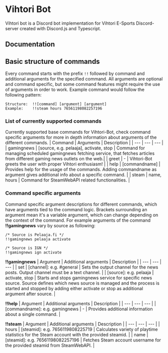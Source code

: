 # Vihtori Bot
Vihtori bot is a Discord bot implementation for Vihtori E-Sports Discord-server created with Discord.js and Typescript.

## Documentation

## Basic structure of commands

Every command starts with the prefix `!!` followed by command and additional arguments for the specified command. All arguments are optional and command specific, but some command features might require the use of arguments in order to work. Example command would follow the following pattern:

```
Structure:  !![command] [argument] [argument]
Example:    !!steam hours 76561198082257196
```

### List of currently supported commands
Currently supported base commands for Vihtori-Bot, check command specific arguments for more in depth information about arguments of the different commands.
| Command | Arguments | Description |
| --- | --- | --- |
| gamingnews | [source, e.g. pelaaja], activate, stop | Command for managing scheduled gamingnews fetching service, that fetches articles from different gaming news outlets on the web.|
| greet | - | Vihtori-Bot greets the user with proper Vihtori enthusiasm! |
| help | [commandname] | Provides help for the usage of the commands. Adding commandname as argument gives additional info about a specific command. |
| steam | name, hours | Command for SteamWebAPI related functionalities. |

### Command specific arguments
Command specific argument descriptions for different commands, which have arguments tied to the command logic. Brackets surrounding an argument mean it's a variable argument,
which can change depending on the context of the command. For example arguments of the command <b>!!gamingnews</b> vary by source as following:

```
/* Source is Pelaaja.fi */
!!gamingnews pelaaja activate

/* Source is IGN */
!!gamingnews ign activate
```
<b>!!gamingnews</b>
| Argument | Additional arguments | Description |
| --- | --- | --- |
| set | [channel]: e.g. #general | Sets the output channel for the news posts. Output channel must be a text channel. |
| [source]: e.g. pelaaja | activate, stop | Starts and stops gamingnews service for specific news source. Source defines which news source is managed and the process is started and stopped by adding either activate or stop as additional argument after source. |

<b>!!help</b>
| Argument | Additional arguments | Description |
| --- | --- | --- |
| [commandname]: e.g. gamingnews | - | Provides additional information about a single command. |

<b>!!steam</b>
| Argument | Additional arguments | Description |
| --- | --- | --- |
| hours | [steamid]: e.g. 7656119808225719 | Calculates variety of playtime statistics for the Steam account with the provided steamid. |
| name | [steamid]: e.g. 76561198082257196 | Fetches Steam account username for the provided steamid from SteamWebAPI. |
